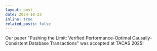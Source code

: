 ```yaml
---
layout: post
date: 2024-10-23
inline: true
related_posts: false
---
```


Our paper "Pushing the Limit: Verified Performance-Optimal Causally-Consistent Database Transactions" was accepted at TACAS 2025!